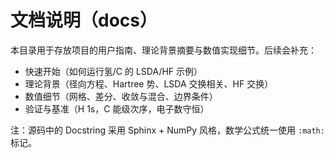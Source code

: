 # 文档说明（docs）

本目录用于存放项目的用户指南、理论背景摘要与数值实现细节。后续会补充：

- 快速开始（如何运行氢/C 的 LSDA/HF 示例）
- 理论背景（径向方程、Hartree 势、LSDA 交换相关、HF 交换）
- 数值细节（网格、差分、收敛与混合、边界条件）
- 验证与基准（H 1s，C 能级次序，电子数守恒）

注：源码中的 Docstring 采用 Sphinx + NumPy 风格，数学公式统一使用 `:math:` 标记。

